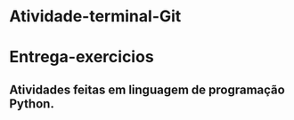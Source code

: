 # Atividade-terminal-Git
# Entrega-exercicios
 
## Atividades feitas em linguagem de programação Python.

